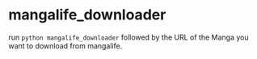 # mangalife_downloader

run `python mangalife_downloader` followed by the URL of the Manga you want to download from mangalife.

